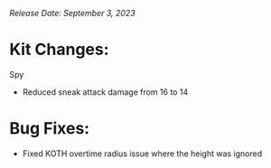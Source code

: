 _Release Date: September 3, 2023_

# Kit Changes:

Spy

- Reduced sneak attack damage from 16 to 14

# Bug Fixes:

- Fixed KOTH overtime radius issue where the height was ignored
